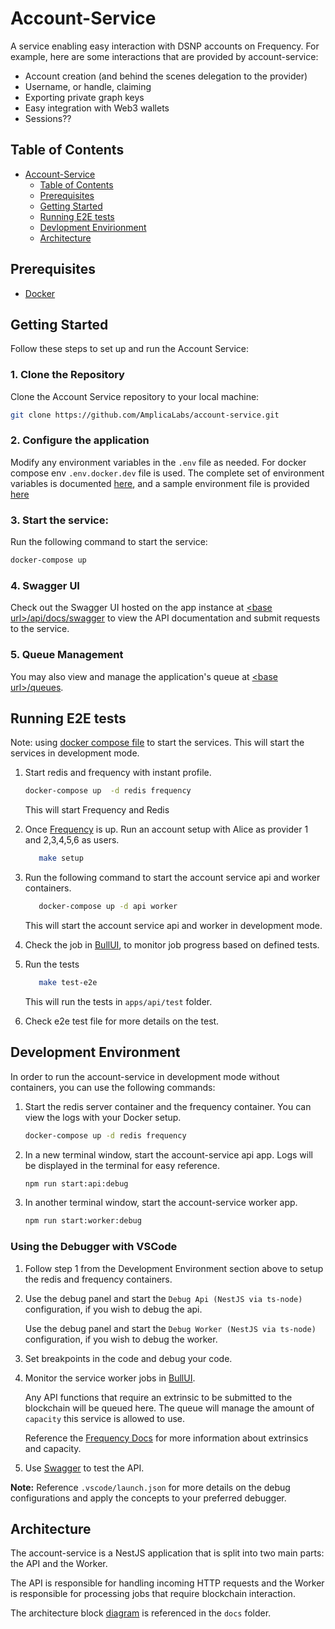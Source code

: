 # Account-Service

A service enabling easy interaction with DSNP accounts on Frequency.
For example, here are some interactions that are provided by account-service:

- Account creation (and behind the scenes delegation to the provider)
- Username, or handle, claiming
- Exporting private graph keys
- Easy integration with Web3 wallets
- Sessions??

## Table of Contents

- [Account-Service](#account-service)
  - [Table of Contents](#table-of-contents)
  - [Prerequisites](#prerequisites)
  - [Getting Started](#getting-started)
  - [Running E2E tests](#running-e2e-tests)
  - [Devlopment Envirionment](#development-environment)
  - [Architecture](#architecture)

## Prerequisites

- [Docker](https://docs.docker.com/get-docker/)

## Getting Started

Follow these steps to set up and run the Account Service:

### 1. Clone the Repository

Clone the Account Service repository to your local machine:

```bash
git clone https://github.com/AmplicaLabs/account-service.git
```

### 2. Configure the application
Modify any environment variables in the `.env` file as needed. For docker compose env `.env.docker.dev` file is used. The complete set of environment variables is documented [here](./ENVIRONMENT.md), and a sample environment file is provided [here](./env.template)

### 3. Start the service:
Run the following command to start the service:
```bash
docker-compose up
```

### 4. Swagger UI
Check out the Swagger UI hosted on the app instance at [\<base url>/api/docs/swagger](http://localhost:3000/api/docs/swagger) to view the API documentation and submit requests to the service.

### 5. Queue Management
You may also view and manage the application's queue at [\<base url>/queues](http://localhost:3000/queues).

## Running E2E tests

Note: using [docker compose file](docker-compose.yaml) to start the services. This will start the services in development mode.

1. Start redis and frequency with instant profile.

   ```bash
   docker-compose up  -d redis frequency
   ```

   This will start Frequency and Redis

2. Once [Frequency](https://polkadot.js.org/apps/?rpc=ws%3A%2F%2F127.0.0.1%3A9944#/explorer) is up. Run an account setup with Alice as provider 1 and 2,3,4,5,6 as users.

      ```bash
         make setup
      ```

3. Run the following command to start the account service api and worker containers.

   ```bash
      docker-compose up -d api worker
   ```

   This will start the account service api and worker in development mode.

4. Check the job in [BullUI](http://0.0.0.0:3000/queues/), to monitor job progress based on defined tests.

5. Run the tests

   ```bash
      make test-e2e
   ```

   This will run the tests in `apps/api/test` folder.

6. Check e2e test file for more details on the test.

## Development Environment

In order to run the account-service in development mode without containers, you can use the following commands:

1. Start the redis server container and the frequency container. You can view the logs with your Docker setup.

   ```bash
   docker-compose up -d redis frequency
   ```

2. In a new terminal window, start the account-service api app. Logs will be displayed in the terminal for easy reference.

    ```bash
    npm run start:api:debug
    ```

3. In another terminal window, start the account-service worker app.

    ```bash
    npm run start:worker:debug
    ```

### Using the Debugger with VSCode

1. Follow step 1 from the Development Environment section above to setup the redis and frequency containers.

2. Use the debug panel and start the `Debug Api (NestJS via ts-node)` configuration, if you wish to debug the api.

   Use the debug panel and start the `Debug Worker (NestJS via ts-node)` configuration, if you wish to debug the worker.

3. Set breakpoints in the code and debug your code.

4. Monitor the service worker jobs in [BullUI](http://0.0.0.0:3000/queues/).

   Any API functions that require an extrinsic to be submitted to the blockchain will be queued here. The queue will manage the amount of `capacity` this service is allowed to use.

   Reference the [Frequency Docs](https://docs.frequency.xyz/) for more information about extrinsics and capacity.

5. Use [Swagger](http://0.0.0.0:3000/api/docs/swagger) to test the API.

**Note:** Reference `.vscode/launch.json` for more details on the debug configurations and apply the concepts to your preferred debugger.

## Architecture

The account-service is a NestJS application that is split into two main parts: the API and the Worker.

The API is responsible for handling incoming HTTP requests and the Worker is responsible for processing jobs that require blockchain interaction.

The architecture block [diagram](./docs/account_service_arch.drawio) is referenced in the `docs` folder.
